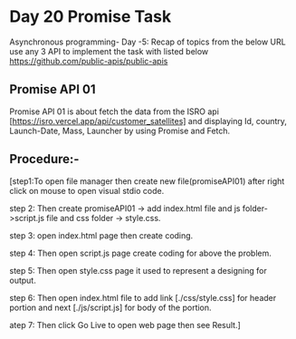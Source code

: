 # **Day 20 Promise Task**

   Asynchronous programming- Day -5: Recap of topics from the below URL use any 3 API to implement the task with listed below https://github.com/public-apis/public-apis  

## **Promise API 01**

 Promise API 01 is about fetch the data from the ISRO api [https://isro.vercel.app/api/customer_satellites] and displaying Id, country, Launch-Date, Mass, Launcher by using Promise and Fetch.
 
 ## **Procedure:-**   

[step1:To open file manager then create new file(promiseAPI01) after right click on mouse to open visual stdio code.

step 2: Then create promiseAPI01 -> add index.html file and js folder->script.js file and css folder -> style.css.

step 3: open index.html page then create coding.

step 4: Then  open script.js page create coding for above the problem.

step 5: Then open style.css page  it used to represent a designing for output.

step 6: Then open index.html file to add link [./css/style.css] for header portion and next [./js/script.js] for body
        of the portion.

atep 7: Then click Go Live to open web page then see Result.]

